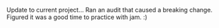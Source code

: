 Update to current project... Ran an audit that caused a breaking change. Figured it was a good time to practice with jam. :)
